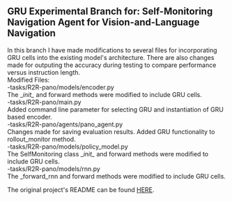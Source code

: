 ## GRU Experimental Branch for: Self-Monitoring Navigation Agent for Vision-and-Language Navigation
In this branch I have made modifications to several files for incorporating GRU cells into the existing model's architecture.
There are also changes made for outputing the accuracy during testing to compare performance versus instruction length.    
Modified Files:  
-tasks/R2R-pano/models/encoder.py  
  The \__init\__ and forward methods were modified to include GRU cells.  
-tasks/R2R-pano/main.py  
  Added command line parameter for selecting GRU and instantiation of GRU based encoder.  
-tasks/R2R-pano/agents/pano_agent.py  
  Changes made for saving evaluation results. Added GRU functionality to rollout_monitor method.  
-tasks/R2R-pano/models/policy_model.py  
  The SelfMonitoring class \__init\__ and forward methods were modified to include GRU cells.  
-tasks/R2R-pano/models/rnn.py  
  The \_forward\_rnn and forward methods were modified to include GRU cells.  
  
The original project's README can be found [HERE](https://github.com/charlesramey/selfmonitoring-agent/blob/master/README.md).

